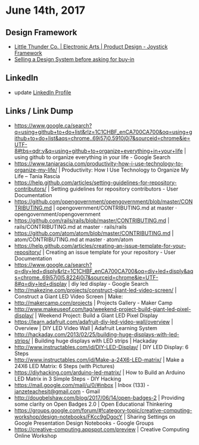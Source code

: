 # June 14th, 2017

## Design Framework
- [Little Thunder Co. | Electronic Arts | Product Design - Joystick Framework](https://github.com/janzeteachesit/100-days-of-writing/issues/640)
- [Selling a Design System before asking for buy-in](https://uxdesign.cc/selling-a-design-system-before-asking-for-buy-in-eeb45e88f66a)

## LinkedIn
- update [LinkedIn Profile](https://www.linkedin.com/in/carljanze/)

## Links / Link Dump
- https://www.google.ca/search?q=using+github+to+do+list&rlz=1C1CHBF_enCA700CA700&oq=using+github+to+do+list&aqs=chrome..69i57j0.5910j0j7&sourceid=chrome&ie=UTF-8#tbs=qdr:y&q=using+github+to+organize+everything+in+your+life | using github to organize everything in your life - Google Search
- https://www.taniarascia.com/productivity-how-i-use-technology-to-organize-my-life/ | Productivity: How I Use Technology to Organize My Life – Tania Rascia
- https://help.github.com/articles/setting-guidelines-for-repository-contributors/ | Setting guidelines for repository contributors - User Documentation
- https://github.com/opengovernment/opengovernment/blob/master/CONTRIBUTING.md | opengovernment/CONTRIBUTING.md at master · opengovernment/opengovernment
- https://github.com/rails/rails/blob/master/CONTRIBUTING.md | rails/CONTRIBUTING.md at master · rails/rails
- https://github.com/atom/atom/blob/master/CONTRIBUTING.md | atom/CONTRIBUTING.md at master · atom/atom
- https://help.github.com/articles/creating-an-issue-template-for-your-repository/ | Creating an issue template for your repository - User Documentation
- https://www.google.ca/search?q=diy+led+disply&rlz=1C1CHBF_enCA700CA700&oq=diy+led+disply&aqs=chrome..69i57j0l5.8224j0j7&sourceid=chrome&ie=UTF-8#q=diy+led+display | diy led display - Google Search
- http://makezine.com/projects/construct-giant-led-video-screen/ | Construct a Giant LED Video Screen | Make:
- http://makercamp.com/projects | Projects Gallery - Maker Camp
- http://www.makeuseof.com/tag/weekend-project-build-giant-led-pixel-display/ | Weekend Project: Build a Giant LED Pixel Display
- https://learn.adafruit.com/adafruit-diy-led-video-wall/overview | Overview | DIY LED Video Wall | Adafruit Learning System
- http://hackaday.com/2013/02/25/building-huge-displays-with-led-strips/ | Building huge displays with LED strips | Hackaday
- http://www.instructables.com/id/DIY-LED-Display/ | DIY LED Display: 6 Steps
- http://www.instructables.com/id/Make-a-24X6-LED-matrix/ | Make a 24X6 LED Matrix: 6 Steps (with Pictures)
- https://diyhacking.com/arduino-led-matrix/ | How to Build an Arduino LED Matrix in 3 Simple Steps - DIY Hacking
- https://mail.google.com/mail/u/0/#inbox | Inbox (133) - janzeteachesit@gmail.com - Gmail
- http://dougbelshaw.com/blog/2017/06/14/open-badges-2 | Providing some clarity on Open Badges 2.0 | Open Educational Thinkering
- https://groups.google.com/forum/#!category-topic/creative-computing-workshop/design-notebooks/FKcc9gDgocY | Sharing Settings on Google Presentation Design Notebooks - Google Groups
- https://creative-computing.appspot.com/preview | Creative Computing Online Workshop
